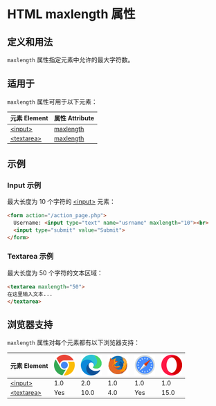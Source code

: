 HTML maxlength 属性
===

## 定义和用法

`maxlength` 属性指定元素中允许的最大字符数。

## 适用于

`maxlength` 属性可用于以下元素：

| 元素 Element | 属性 Attribute |
| ----- | ----- |
| [\<input>](../tags/input.md)       | [maxlength](../tags/input_maxlength.md)    |
| [\<textarea>](../tags/textarea.md) | [maxlength](../tags/textarea_maxlength.md) |

## 示例

### Input 示例

最大长度为 10 个字符的 [\<input>](../tags/input.md) 元素：

```html idoc:preview:iframe
<form action="/action_page.php">
  Username: <input type="text" name="usrname" maxlength="10"><br>
  <input type="submit" value="Submit">
</form>
```

### Textarea 示例

最大长度为 50 个字符的文本区域：

```html idoc:preview:iframe
<textarea maxlength="50">
在这里输入文本...
</textarea>
```

## 浏览器支持

`maxlength` 属性对每个元素都有以下浏览器支持：

| 元素 Element | ![chrome][1] | ![edge][2] | ![firefox][3] | ![safari][4] | ![opera][5] |
| ------- | --- | --- | --- | --- | --- |
| [\<input>](../tags/input.md)       | 1.0 | 2.0  | 1.0 | 1.0 | 1.0  |
| [\<textarea>](../tags/textarea.md) | Yes | 10.0 | 4.0 | Yes | 15.0 |

[1]: ../assets/chrome.svg
[2]: ../assets/edge.svg
[3]: ../assets/firefox.svg
[4]: ../assets/safari.svg
[5]: ../assets/opera.svg
